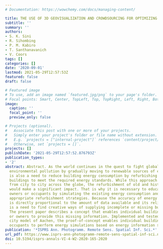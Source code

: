 ```yaml
---
# Documentation: https://wowchemy.com/docs/managing-content/

title: THE USE OF 3D GEOVISUALIZATION AND CROWDSOURCING FOR OPTIMIZING ENERGY SIMULATION
subtitle: ''
summary: ''
authors:
- S. K. Sini
- R. Sihombing
- P. M. Kabiro
- T. Santhanavanich
- V. Coors
tags: []
categories: []
date: '2020-09-01'
lastmod: 2021-05-29T12:57:53Z
featured: false
draft: false

# Featured image
# To use, add an image named `featured.jpg/png` to your page's folder.
# Focal points: Smart, Center, TopLeft, Top, TopRight, Left, Right, BottomLeft, Bottom, BottomRight.
image:
  caption: ''
  focal_point: ''
  preview_only: false

# Projects (optional).
#   Associate this post with one or more of your projects.
#   Simply enter your project's folder or file name without extension.
#   E.g. `projects = ["internal-project"]` references `content/project/deep-learning/index.md`.
#   Otherwise, set `projects = []`.
projects: []
publishDate: '2021-05-29T12:57:52.876793Z'
publication_types:
- '2'
abstract: Abstract. As the world continues in the quest to fight global warming and
  environmental pollution by gradually moving to renewable sources of energy, there
  is also a need to reduce building energy consumption by refurbishing old and historic
  buildings to meet the required energy standards. While this approach may differ
  from city to city across the globe, the refurbishment of old and historic buildings
  would make a significant impact. That is why it is necessary to educate building
  owners or occupants by simulating the existing energy consumption and proposing
  appropriate refurbishment strategies. Because the accuracy of energy simulation
  is directly proportional to the amount of data available and its reliability, there
  is a need to find creative ways of supplying incomplete or missing building information.
  The present paper describes a concept that enables individual building occupants
  or owners to provide this missing information. Implemented and tested with the 3D
  city model of Aachen, the proof-of-concept enables individual building owners or
  occupants to perform energy simulations based on energy information supplied.
publication: '*ISPRS Ann. Photogramm. Remote Sens. Spatial Inf. Sci.*'
url_pdf: https://www.isprs-ann-photogramm-remote-sens-spatial-inf-sci.net/VI-4-W2-2020/165/2020/
doi: 10.5194/isprs-annals-VI-4-W2-2020-165-2020
---
```

